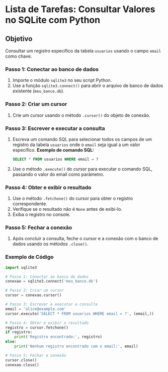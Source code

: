 # Lista de Tarefas: Consultar Valores no SQLite com Python

## Objetivo
Consultar um registro específico da tabela `usuarios` usando o campo `email` como chave.

### Passo 1: Conectar ao banco de dados
1. Importe o módulo `sqlite3` no seu script Python.
2. Use a função `sqlite3.connect()` para abrir o arquivo de banco de dados existente (`meu_banco.db`).

### Passo 2: Criar um cursor
1. Crie um cursor usando o método `.cursor()` do objeto de conexão.

### Passo 3: Escrever e executar a consulta
1. Escreva um comando SQL para selecionar todos os campos de um registro da tabela `usuarios` onde o `email` seja igual a um valor específico.
   **Exemplo de comando SQL:**
   ```sql
   SELECT * FROM usuarios WHERE email = ?
   ```
2. Use o método `.execute()` do cursor para executar o comando SQL, passando o valor do email como parâmetro.

### Passo 4: Obter e exibir o resultado
1. Use o método `.fetchone()` do cursor para obter o registro correspondente.
2. Verifique se o resultado não é `None` antes de exibi-lo.
3. Exiba o registro no console.

### Passo 5: Fechar a conexão
1. Após concluir a consulta, feche o cursor e a conexão com o banco de dados usando os métodos `.close()`.

### Exemplo de Código
```python
import sqlite3

# Passo 1: Conectar ao banco de dados
conexao = sqlite3.connect('meu_banco.db')

# Passo 2: Criar um cursor
cursor = conexao.cursor()

# Passo 3: Escrever e executar a consulta
email = 'alice@example.com'
cursor.execute('SELECT * FROM usuarios WHERE email = ?', (email,))

# Passo 4: Obter e exibir o resultado
registro = cursor.fetchone()
if registro:
    print('Registro encontrado:', registro)
else:
    print('Nenhum registro encontrado com o email:', email)

# Passo 5: Fechar a conexão
cursor.close()
conexao.close()
```
